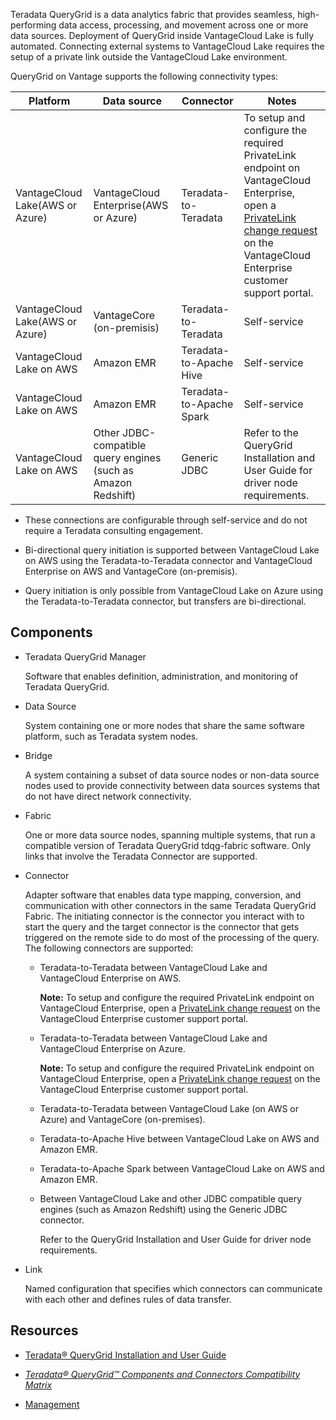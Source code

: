 
Teradata QueryGrid is a data analytics fabric that provides seamless, high-performing data access, processing, and movement across one or more data sources. Deployment of QueryGrid inside VantageCloud Lake is fully automated. Connecting external systems to VantageCloud Lake requires the setup of a private link outside the VantageCloud Lake environment.

QueryGrid on Vantage supports the following connectivity types:

|Platform|Data source|Connector|Notes|
|--------|-----------|---------|-----|
|VantageCloud Lake(AWS or Azure)|VantageCloud Enterprise(AWS or Azure)|Teradata-to-Teradata|To setup and configure the required PrivateLink endpoint on VantageCloud Enterprise, open a [PrivateLink change request](yml1671157089031.md) on the VantageCloud Enterprise customer support portal.|
|VantageCloud Lake(AWS or Azure)|VantageCore (on-premisis)|Teradata-to-Teradata|Self-service|
|VantageCloud Lake on AWS|Amazon EMR|Teradata-to-Apache Hive|Self-service|
|VantageCloud Lake on AWS|Amazon EMR|Teradata-to-Apache Spark|Self-service|
|VantageCloud Lake on AWS|Other JDBC-compatible query engines (such as Amazon Redshift)|Generic JDBC|Refer to the QueryGrid Installation and User Guide for driver node requirements.|


-   These connections are configurable through self-service and do not require a Teradata consulting engagement.

-   Bi-directional query initiation is supported between VantageCloud Lake on AWS using the Teradata-to-Teradata connector and VantageCloud Enterprise on AWS and VantageCore (on-premisis).

-   Query initiation is only possible from VantageCloud Lake on Azure using the Teradata-to-Teradata connector, but transfers are bi-directional.


## Components


-   Teradata QueryGrid Manager

    Software that enables definition, administration, and monitoring of Teradata QueryGrid.

-   Data Source

    System containing one or more nodes that share the same software platform, such as Teradata system nodes.

-   Bridge

    A system containing a subset of data source nodes or non-data source nodes used to provide connectivity between data sources systems that do not have direct network connectivity.

-   Fabric

    One or more data source nodes, spanning multiple systems, that run a compatible version of Teradata QueryGrid tdqg-fabric software. Only links that involve the Teradata Connector are supported.

-   Connector

    Adapter software that enables data type mapping, conversion, and communication with other connectors in the same Teradata QueryGrid Fabric. The initiating connector is the connector you interact with to start the query and the target connector is the connector that gets triggered on the remote side to do most of the processing of the query. The following connectors are supported:

    -   Teradata-to-Teradata between VantageCloud Lake and VantageCloud Enterprise on AWS.

        **Note:** To setup and configure the required PrivateLink endpoint on VantageCloud Enterprise, open a [PrivateLink change request](yml1671157089031.md) on the VantageCloud Enterprise customer support portal.

    -   Teradata-to-Teradata between VantageCloud Lake and VantageCloud Enterprise on Azure.

        **Note:** To setup and configure the required PrivateLink endpoint on VantageCloud Enterprise, open a [PrivateLink change request](yml1671157089031.md) on the VantageCloud Enterprise customer support portal.

    -   Teradata-to-Teradata between VantageCloud Lake (on AWS or Azure) and VantageCore (on-premises).

    -   Teradata-to-Apache Hive between VantageCloud Lake on AWS and Amazon EMR.

    -   Teradata-to-Apache Spark between VantageCloud Lake on AWS and Amazon EMR.

    -   Between VantageCloud Lake and other JDBC compatible query engines (such as Amazon Redshift) using the Generic JDBC connector.

        Refer to the QueryGrid Installation and User Guide for driver node requirements.

-   Link

    Named configuration that specifies which connectors can communicate with each other and defines rules of data transfer.


## Resources


-   [Teradata® QueryGrid Installation and User Guide](https://docs.teradata.com/search/documents?query=Teradata+QueryGrid+Installation+and+User+Guide&sort=last_update&virtual-field=title_only&content-lang=)

-   [*Teradata® QueryGrid™ Components and Connectors Compatibility Matrix*](https://docs.teradata.com/access/sources/dita/map?dita:mapPath=wue1554808920847.ditamap)

-   [Management](lzm1640282103875.md)


